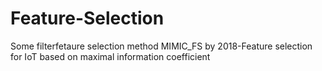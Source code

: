 # Feature-Selection
Some filterfetaure selection method
MIMIC_FS
by 2018-Feature selection for IoT based on maximal information coefficient
